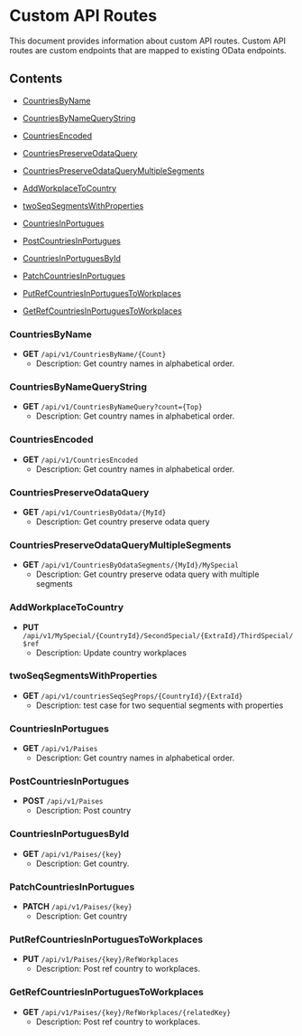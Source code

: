 # Custom API Routes

This document provides information about custom API routes. Custom API routes are custom endpoints that are mapped to existing OData endpoints.

## Contents
- [CountriesByName](#CountriesByName)

- [CountriesByNameQueryString](#CountriesByNameQueryString)

- [CountriesEncoded](#CountriesEncoded)

- [CountriesPreserveOdataQuery](#CountriesPreserveOdataQuery)

- [CountriesPreserveOdataQueryMultipleSegments](#CountriesPreserveOdataQueryMultipleSegments)

- [AddWorkplaceToCountry](#AddWorkplaceToCountry)

- [twoSeqSegmentsWithProperties](#twoSeqSegmentsWithProperties)

- [CountriesInPortugues](#CountriesInPortugues)

- [PostCountriesInPortugues](#PostCountriesInPortugues)

- [CountriesInPortuguesById](#CountriesInPortuguesById)

- [PatchCountriesInPortugues](#PatchCountriesInPortugues)

- [PutRefCountriesInPortuguesToWorkplaces](#PutRefCountriesInPortuguesToWorkplaces)

- [GetRefCountriesInPortuguesToWorkplaces](#GetRefCountriesInPortuguesToWorkplaces)

### CountriesByName
- **GET** `/api/v1/CountriesByName/{Count}`
  - Description: Get country names in alphabetical order.

### CountriesByNameQueryString
- **GET** `/api/v1/CountriesByNameQuery?count={Top}`
  - Description: Get country names in alphabetical order.

### CountriesEncoded
- **GET** `/api/v1/CountriesEncoded`
  - Description: Get country names in alphabetical order.

### CountriesPreserveOdataQuery
- **GET** `/api/v1/CountriesByOdata/{MyId}`
  - Description: Get country preserve odata query

### CountriesPreserveOdataQueryMultipleSegments
- **GET** `/api/v1/CountriesByOdataSegments/{MyId}/MySpecial`
  - Description: Get country preserve odata query with multiple segments

### AddWorkplaceToCountry
- **PUT** `/api/v1/MySpecial/{CountryId}/SecondSpecial/{ExtraId}/ThirdSpecial/$ref`
  - Description: Update country workplaces

### twoSeqSegmentsWithProperties
- **GET** `/api/v1/countriesSeqSegProps/{CountryId}/{ExtraId}`
  - Description: test case for two sequential segments with properties

### CountriesInPortugues
- **GET** `/api/v1/Paises`
  - Description: Get country names in alphabetical order.

### PostCountriesInPortugues
- **POST** `/api/v1/Paises`
  - Description: Post country

### CountriesInPortuguesById
- **GET** `/api/v1/Paises/{key}`
  - Description: Get country.

### PatchCountriesInPortugues
- **PATCH** `/api/v1/Paises/{key}`
  - Description: Get country

### PutRefCountriesInPortuguesToWorkplaces
- **PUT** `/api/v1/Paises/{key}/RefWorkplaces`
  - Description: Post ref country to workplaces.

### GetRefCountriesInPortuguesToWorkplaces
- **GET** `/api/v1/Paises/{key}/RefWorkplaces/{relatedKey}`
  - Description: Post ref country to workplaces.
